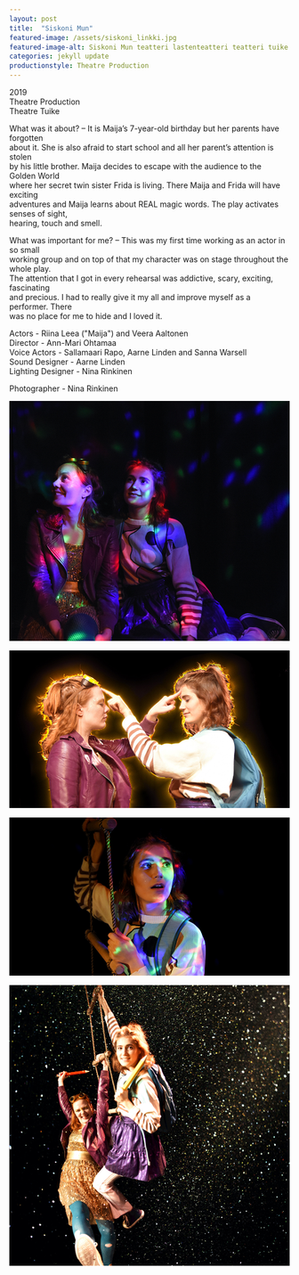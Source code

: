 ```yaml
---
layout: post
title:  "Siskoni Mun"
featured-image: /assets/siskoni_linkki.jpg
featured-image-alt: Siskoni Mun teatteri lastenteatteri teatteri tuike
categories: jekyll update
productionstyle: Theatre Production
---
```

  2019  
  Theatre Production   
  Theatre Tuike  

  What was it about? – It is Maija’s 7-year-old birthday but her parents have forgotten  
  about it. She is also afraid to start school and all her parent’s attention is stolen  
  by his little brother. Maija decides to escape with the audience to the Golden World  
  where her secret twin sister Frida is living. There Maija and Frida will have exciting  
  adventures and Maija learns about REAL magic words. The play activates senses of sight,  
  hearing, touch and smell.  

  What was important for me? – This was my first time working as an actor in so small  
  working group and on top of that my character was on stage throughout the whole play.  
  The attention that I got in every rehearsal was addictive, scary, exciting, fascinating  
  and precious. I had to really give it my all and improve myself as a performer. There  
  was no place for me to hide and I loved it.  

  Actors - Riina Leea ("Maija") and Veera Aaltonen  
  Director - Ann-Mari Ohtamaa  
  Voice Actors - Sallamaari Rapo, Aarne Linden and Sanna Warsell  
  Sound Designer - Aarne Linden  
  Lighting Designer - Nina Rinkinen  

  Photographer - Nina Rinkinen

![alt text](/assets/projects/siskoni1.jpg)

![alt text](/assets/projects/siskoni2.jpg)

![alt text](/assets/projects/siskoni3.jpg)

![alt text](/assets/projects/siskoni4.jpg)

